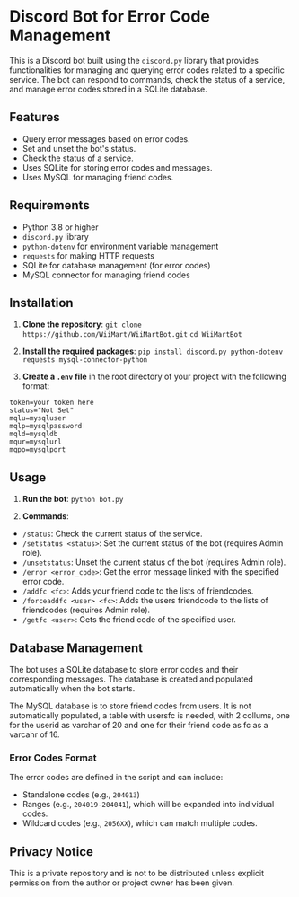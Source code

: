 # Discord Bot for Error Code Management

This is a Discord bot built using the `discord.py` library that provides functionalities for managing and querying error codes related to a specific service. The bot can respond to commands, check the status of a service, and manage error codes stored in a SQLite database.

## Features

- Query error messages based on error codes.
- Set and unset the bot's status.
- Check the status of a service.
- Uses SQLite for storing error codes and messages.
- Uses MySQL for managing friend codes.

## Requirements

- Python 3.8 or higher
- `discord.py` library
- `python-dotenv` for environment variable management
- `requests` for making HTTP requests
- SQLite for database management (for error codes)
- MySQL connector for managing friend codes

## Installation

1. **Clone the repository**:
   `git clone https://github.com/WiiMart/WiiMartBot.git`
   `cd WiiMartBot`

2. **Install the required packages**:
   `pip install discord.py python-dotenv requests mysql-connector-python`

3. **Create a `.env` file** in the root directory of your project with the following format:
```
token=your token here 
status="Not Set" 
mqlu=mysqluser 
mqlp=mysqlpassword 
mqld=mysqldb 
mqur=mysqlurl 
mqpo=mysqlport
```

## Usage

1. **Run the bot**:
`python bot.py`

2. **Commands**:
- `/status`: Check the current status of the service.
- `/setstatus <status>`: Set the current status of the bot (requires Admin role).
- `/unsetstatus`: Unset the current status of the bot (requires Admin role).
- `/error <error_code>`: Get the error message linked with the specified error code.
- `/addfc <fc>`: Adds your friend code to the lists of friendcodes.
- `/forceaddfc <user> <fc>`: Adds the users friendcode to the lists of friendcodes (requires Admin role).
- `/getfc <user>`: Gets the friend code of the specified user.

## Database Management

The bot uses a SQLite database to store error codes and their corresponding messages. The database is created and populated automatically when the bot starts. 

The MySQL database is to store friend codes from users. It is not automatically populated, a table with usersfc is needed, with 2 collums, one for the userid as varchar of 20 and one for their friend code as fc as a varcahr of 16.

### Error Codes Format

The error codes are defined in the script and can include:
- Standalone codes (e.g., `204013`)
- Ranges (e.g., `204019-204041`), which will be expanded into individual codes.
- Wildcard codes (e.g., `2056XX`), which can match multiple codes.

## Privacy Notice

This is a private repository and is not to be distributed unless explicit permission from the author or project owner has been given.
